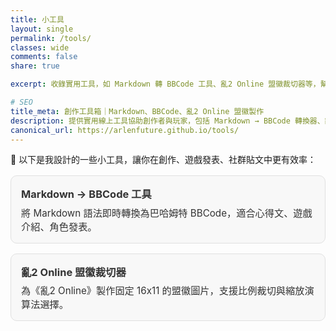 ```yaml
---
title: 小工具
layout: single
permalink: /tools/
classes: wide
comments: false
share: true

excerpt: 收錄實用工具，如 Markdown 轉 BBCode 工具、亂2 Online 盟徽裁切器等，幫助創作者與玩家更有效率地處理內容。

# SEO
title_meta: 創作工具箱｜Markdown、BBCode、亂2 Online 盟徽製作
description: 提供實用線上工具協助創作者與玩家，包括 Markdown → BBCode 轉換器、亂2 Online 盟徽裁切器等，支援即時轉換、像素縮放、固定尺寸輸出。
canonical_url: https://arlenfuture.github.io/tools/
---
```


🧰 以下是我設計的一些小工具，讓你在創作、遊戲發表、社群貼文中更有效率：

<div class="tool-grid">

<a class="tool-card" href="/tools/markdown-to-bbcode/">
  <h3>Markdown → BBCode 工具</h3>
  <p>將 Markdown 語法即時轉換為巴哈姆特 BBCode，適合心得文、遊戲介紹、角色發表。</p>
</a>

<a class="tool-card" href="/tools/ran2-badge-cropper/">
  <h3>亂2 Online 盟徽裁切器</h3>
  <p>為《亂2 Online》製作固定 16x11 的盟徽圖片，支援比例裁切與縮放演算法選擇。</p>
</a>

<!-- 預留空間，未來擴充用 -->

</div>

<style>
.tool-grid {
  display: grid;
  grid-template-columns: repeat(auto-fit, minmax(260px, 1fr));
  gap: 1rem;
  margin-top: 1rem;
}
.tool-card {
  display: block;
  background: #f8f8f8;
  padding: 1rem;
  border-radius: 10px;
  text-decoration: none;
  color: #333;
  border: 1px solid #e0e0e0;
  transition: box-shadow 0.2s ease;
}
.tool-card:hover {
  box-shadow: 0 4px 12px rgba(0,0,0,0.1);
}
.tool-card h3 {
  margin-top: 0;
  margin-bottom: 0.4rem;
}
.tool-card p {
  margin: 0;
  font-size: 0.95rem;
}
</style>
